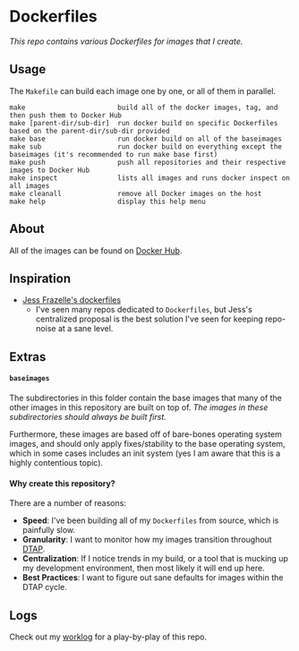 # Dockerfiles

_This repo contains various Dockerfiles for images that I create._

## Usage

The `Makefile` can build each image one by one, or all of them in parallel.

    make                       build all of the docker images, tag, and then push them to Docker Hub
    make [parent-dir/sub-dir]  run docker build on specific Dockerfiles based on the parent-dir/sub-dir provided
    make base                  run docker build on all of the baseimages
    make sub                   run docker build on everything except the baseimages (it's recommended to run make base first)
    make push                  push all repositories and their respective images to Docker Hub
    make inspect               lists all images and runs docker inspect on all images
    make cleanall              remove all Docker images on the host
    make help                  display this help menu

## About

All of the images can be found on [Docker
Hub](https://cloud.docker.com/u/webdavis/repository/list).

## Inspiration

* [Jess Frazelle's dockerfiles](https://github.com/jessfraz/dockerfiles)
   - I've seen many repos dedicated to `Dockerfiles`, but Jess's centralized proposal
     is the best solution I've seen for keeping repo-noise at a sane level.

## Extras

#### `baseimages`

The subdirectories in this folder contain the base images that many of the other images
in this repository are built on top of. _The images in these subdirectories should always
be built first._

Furthermore, these images are based off of bare-bones operating system images, and should
only apply fixes/stability to the base operating system, which in some cases includes an
init system (yes I am aware that this is a highly contentious topic).

#### Why create this repository?

There are a number of reasons:

- **Speed**: I've been building all of my `Dockerfiles` from source, which is painfully slow.
- **Granularity**: I want to monitor how my images transition throughout
  [DTAP](https://en.wikipedia.org/wiki/Development,_testing,_acceptance_and_production).
- **Centralization**: If I notice trends in my build, or a tool that is mucking up my
  development environment, then most likely it will end up here.
- **Best Practices**: I want to figure out sane defaults for images within the DTAP cycle.

## Logs

Check out my [worklog](./dev/worklog.md) for a play-by-play of this repo.
